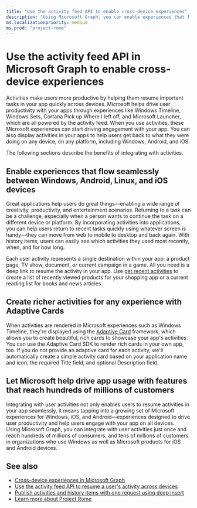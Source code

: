 ```yaml
---
title: "Use the activity feed API to enable cross-device experiences"
description: "Using Microsoft Graph, you can enable experiences that flow seamlessly between devices, create richer activities with Adaptive Cards, and help drive app usage."
ms.localizationpriority: medium
ms.prod: "project-rome"
---
```


# Use the activity feed API in Microsoft Graph to enable cross-device experiences

Activities make users more productive by helping them resume important tasks in your app quickly across devices. Microsoft helps drive user productivity with your apps through experiences like Windows Timeline, Windows Sets, Cortana Pick up Where I left off, and Microsoft Launcher, which are all powered by the activity feed. When you use activities, these Microsoft experiences can start driving engagement with your app. You can also display activities in your apps to help users get back to what they were doing on any device, on any platform, including Windows, Android, and iOS.

The following sections describe the benefits of integrating with activities.

## Enable experiences that flow seamlessly between Windows, Android, Linux, and iOS devices

Great applications help users do great things&mdash;enabling a wide range of creativity, productivity, and entertainment scenarios. Returning to a task can be a challenge, especially when a person wants to continue the task on a different device or platform. By incorporating activities into applications, you can help users return to recent tasks quickly using whatever screen is handy&mdash;they can move from web to mobile to desktop and back again. With history items, users can easily see which activities they used most recently, when, and for how long.

Each user activity represents a single destination within your app: a product page, TV show, document, or current campaign in a game. All you need is a deep link to resume the activity in your app. Use [get recent activities](/graph/api/projectrome-get-recent-activities) to create a list of recently viewed products for your shopping app or a current reading list for books and news articles.

## Create richer activities for any experience with Adaptive Cards

When activities are rendered in Microsoft experiences such as Windows Timeline, they're displayed using the [Adaptive Card](https://adaptivecards.io/) framework, which allows you to create beautiful, rich cards to showcase your app's activities. You can use the Adaptive Card SDK to render rich cards in your own app, too. If you do not provide an adaptive card for each activity, we'll automatically create a simple activity card based on your application name and icon, the required Title field, and optional Description field.

## Let Microsoft help drive app usage with features that reach hundreds of millions of customers

Integrating with user activities not only enables users to resume activities in your app seamlessly, it means tapping into a growing set of Microsoft experiences for Windows, iOS, and Android&mdash;experiences designed to drive user productivity and help users engage with your app on all devices. Using Microsoft Graph, you can integrate with user activities just once and reach hundreds of millions of consumers, and tens of millions of customers in organizations who use Windows as well as Microsoft products for iOS and Android devices.

## See also

- [Cross-device experiences in Microsoft Graph](cross-device-concept-overview.md)
- [Use the activity feed API to resume a user's activity across devices](/graph/api/resources/activity-feed-api-overview)
- [Publish activities and history items with one request using deep insert](/graph/api/projectrome-put-activity#example-2---deep-insert)
- [Learn more about Project Rome](/windows/project-rome/)

